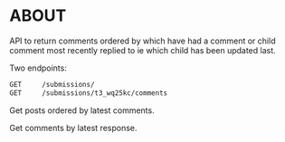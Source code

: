 # ABOUT
API to return comments ordered by which have had a comment or child comment most recently replied to  ie which child has been updated last.

Two endpoints:

```bash
GET     /submissions/
GET     /submissions/t3_wq25kc/comments
```

Get posts ordered by latest comments. 

Get comments by latest response.
